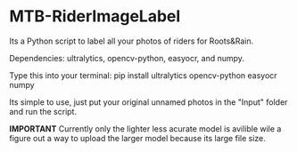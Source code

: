 # MTB-RiderImageLabel

Its a Python script to label all your photos of riders for Roots&amp;Rain.

Dependencies: ultralytics, opencv-python, easyocr, and numpy.

Type this into your terminal:
pip install ultralytics opencv-python easyocr numpy

Its simple to use, just put your original unnamed photos in the "Input" folder and run the script.

**IMPORTANT**
Currently only the lighter less acurate model is avilible wile a figure out a way to upload the larger model because its large file size.
